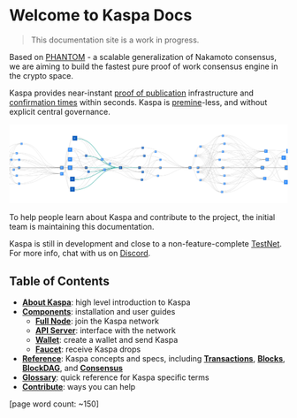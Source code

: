 # Welcome to Kaspa Docs

> This documentation site is a work in progress.

Based on [PHANTOM](https://eprint.iacr.org/2018/104.pdf) - a scalable generalization of Nakamoto consensus, we are aiming to build the fastest pure proof of work consensus engine in the crypto space.

Kaspa provides near-instant [proof of publication](glossary.md#proof-of-publication-aka-data-availability) infrastructure and [confirmation times](glossary.md#confirmation-time) within seconds. Kaspa is [premine](https://www.investopedia.com/terms/p/premining.asp)-less, and without explicit central governance.

![Kaspa blockDAG visualization using DAGviz](.gitbook/assets/image%20%2825%29.png)

To help people learn about Kaspa and contribute to the project, the initial team is maintaining this documentation.

Kaspa is still in development and close to a non-feature-complete [TestNet](glossary.md#testnet). For more info, chat with us on [Discord](https://discord.gg/WmGhhzk).

## Table of Contents

* [**About Kaspa**](about-kaspa/): high level introduction to Kaspa
* [**Components**](components/): installation and user guides
  * [**Full Node**](components/kaspad-full-node/): join the Kaspa network
  * [**API Server**](components/kasparov-api-server/): interface with the network
  * [**Wallet**](components/cli-wallet.md): create a wallet and send Kaspa
  * [**Faucet**](components/faucet.md): receive Kaspa drops
* [**Reference**](reference/): Kaspa concepts and specs, including [**Transactions**](reference/transactions/), [**Blocks**](reference/blocks/), [**BlockDAG**](reference/blockdag/), and [**Consensus**](reference/consensus/)
* [**Glossary**](glossary.md): quick reference for Kaspa specific terms
* [**Contribute**](contribute.md): ways you can help

\[page word count: ~150\]
